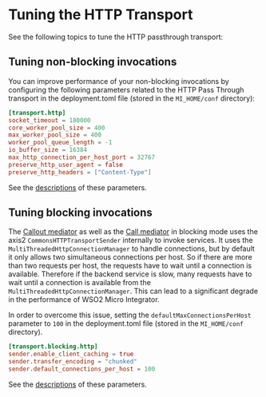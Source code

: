 # Tuning the HTTP Transport

See the following topics to tune the HTTP passthrough transport:

## Tuning non-blocking invocations

You can improve performance of your non-blocking invocations by configuring the following parameters related to the HTTP Pass Through transport in the deployment.toml file (stored in the `MI_HOME/conf` directory):

```toml
[transport.http]
socket_timeout = 180000
core_worker_pool_size = 400
max_worker_pool_size = 400
worker_pool_queue_length = -1
io_buffer_size = 16384
max_http_connection_per_host_port = 32767
preserve_http_user_agent = false
preserve_http_headers = ["Content-Type"]
```
See the [descriptions]({{base_path}}/reference/config-catalog-mi) of these parameters.

<!--

## Configuring passthru-http.properties

You can configure the following properties as required in the `<EI_Home>/conf/passthru-http.properties` file:

<table>
<thead>
<tr class="header">
<th>Property</th>
<th>Description</th>
<th>Default Value</th>
</tr>
</thead>
<tbody>
<tr class="odd">
<td><p><code>             ****** worker_pool_size_core             </code></p></td>
<td><p>WSO2 Micro Integrator uses a thread pool executor to create threads and to handle incoming requests. This parameter controls the number of core threads used by the executor pool. If you increase this parameter value, the number of requests received that can be processed by the integrator increases, hence, the throughput also increases. The nature of the integration scenario and the number of concurrent requests received by the integrator are the main factors that helps to determine this parameter.</p></td>
<td>400</td>
</tr>
<tr class="even">
<td><p><code>              ***** worker_pool_size_max             </code></p></td>
<td>This is the maximum number of threads in the worker thread pool. Specifying a maximum limit avoids performance degradation that can occur due to context switching. If the specified value is reached, you will see the error 'SYSTEM ALERT - HttpServerWorker threads were in BLOCKED state during last minute'. This can occur due to an extraordinarily high number of requests sent at a time when all the threads in the pool are busy, and the maximum number of threads is already reached.</td>
<td>500</td>
</tr>
<tr class="odd">
<td><p><code>             ****** http.socket.timeout             </code></p></td>
<td>This is the maximum period of inactivity between two consecutive data packets, specified in milliseconds.</td>
<td>120000</td>
</tr>
<tr class="even">
<td><p><code>              worker_thread_keepalive_sec             </code></p></td>
<td>This defines the keep-alive time for extra threads in the worker pool. The value specified here should be less than the socket timeout value. Once this time has elapsed for an extra thread, it will be destroyed. The purpose of this parameter is to optimize the usage of resources by avoiding wastage that results by having unutilized extra threads.</td>
<td>60</td>
</tr>
<tr class="odd">
<td><p><code>            *******  worker_pool_queue_length             </code></p></td>
<td>This defines the length of the queue that is used to hold runnable tasks to be executed by the worker pool. The thread pool starts queuing jobs when all the existing threads are busy, and the pool has reached the maximum number of threads. The value for this parameter should be -1 to use an unbound queue. If a bound queue is used and the queue gets filled to its capacity, any further attempts to submit jobs fail causing some messages to be dropped by Synapse.</td>
<td>-1</td>
</tr>
<tr class="even">
<td><p><code>              io_threads_per_reactor             </code></p></td>
<td>This defines the number of IO dispatcher threads used per reactor. The value specified should not exceed the number of cores in the server.</td>
<td>The default value is equal to number of cores in the server.</td>
</tr>
<tr class="odd">
<td><p><code>             ******** io_buffer_size             </code></p></td>
<td>This is the value of the memory buffer allocated when reading data into the memory from the underlying socket/file channels. You should leave this property set to the default value.</td>
<td>16384</td>
</tr>
<tr class="even">
<td><p><code>           *******   http.max.connection.per.host.port             </code></p></td>
<td>This defines the maximum number of connections allowed per host port.</td>
<td>32767</td>
</tr>
<tr class="odd">
<td><p><code>              http.socket.reuseaddr             </code></p></td>
<td>If this parameter is set to true, it is possible to open another socket on the same port as the socket that is currently used by the EI server to listen to connections. This is useful when recovering from a crash. In such instances, if the socket is not properly closed, a new socket can be opened to listen to connections.</td>
<td><code>             true            </code></td>
</tr>
<tr class="even">
<td><p><code>              http.socket.buffer-size             </code></p></td>
<td>This is used to configure the SessionInputBuffer size of http core. The SessionInputBuffer is used to fill data that is read from the OS socket. This parameter does not affect the OS socket buffer size.</td>
<td>8192</td>
</tr>
<tr class="odd">
<td><p><code>              http.block_service_list             </code></p></td>
<td>If this parameter is set to true, all services deployed to WSO2 EI cannot be accessed via the http <code>             :&lt;EI&gt;:8240/services/            </code> and <code>             https:&lt;EI&gt;:8243/services/            </code> URls.</td>
<td><code>             true            </code></td>
</tr>
<tr class="even">
<td><code>          *******   http.user.agent.preserve            </code></td>
<td>If this parameter is set to true, the user-agent HTTP header of messages passing through the integrator is preserved and printed in the outgoing message.</td>
<td><code>             false            </code></td>
</tr>
<tr class="odd">
<td><p><code>            ******  http.headers.preserve             </code></p></td>
<td><div class="content-wrapper">
<p>This parameter allows you to specify the header field/s of messages passing through the EI that need to be preserved and printed in the outgoing message such as <code>Location</code>, CommonsHTTPTransportSenderKeep-Alive<code>, <code>Date</code>, <code>Server</code>, <code>User-Agent</code>, and <code>Host</code>. For example, <code>http.headers.preserve = Location, Date, Server</code>.</p>
!!! note
<b>Note</b>: When uploading files using this property, if you run into any header dropping issues such as content type (or any other headers) not passing to back end or media type (charset) being missing at the Pass Through Transport level, add the <code>http.headers.preserve = Content-Type</code> property and restart the server.
When you add the <code>http.headers.preserve=Content-Length</code> property, if the client sends a chunked request (with the <code>Transfer-Encoding: chunked</code> header), the integrator forwards it to the backend. Else, if the client sends a request with the <code>Content-Length</code> header, the integrator forwards that header to the backend. Thus, if you are changing the message payload before sending it to the backend, the request will fail as the content length you sent is not the actual content length of the message.</p>
<div>
The main difference between using this property and using the <a href="https://docs.wso2.com/display/EI650/HTTP+Transport+Properties"><code>                FORCE_HTTP_CONTENT_LENGTH               </code> and <code>                COPY_CONTENT_LENGTH_FROM_INCOMING               </code></a> properties together in an API/proxy service is that <code>               http.headers.preserve=Content-Length              </code> property applies at a global (server) level, whereas, you can use the other two properties to have this behaviour locally in the API/proxy service.
</div>

</div></td>
<td><code>             Content-Type            </code></td>
</tr>
<tr class="even">
<td><p><code>           *******   http.connection.disable.keepalive             </code></p></td>
<td>If this parameter is set to true, the HTTP connections with the back end service are closed soon after the request is served. It is recommended to set this property to false so that the integrator does not have to create a new connection every time it sends a request to a back-end service. However, you may need to close connections after they are used if the back-end service does not provide sufficient support for keep-alive connections.</td>
<td><code>             false            </code></td>
</tr>
</tbody>
</table>
-->

## Tuning blocking invocations

The [Callout mediator]({{base_path}}/reference/mediators/callout-mediator) as well
as the [Call mediator]({{base_path}}/reference/mediators/call-mediator) in blocking
mode uses the axis2 `CommonsHTTPTransportSender`
internally to invoke services. It uses the
`MultiThreadedHttpConnectionManager` to handle
connections, but by default it only allows two simultaneous connections
per host. So if there are more than two requests per host, the requests
have to wait until a connection is available. Therefore if the backend
service is slow, many requests have to wait until a connection is
available from the `MultiThreadedHttpConnectionManager`. This can lead to a significant degrade in the performance of WSO2 Micro Integrator.

In order to overcome this issue, setting the `defaultMaxConnectionsPerHost` parameter to `100` in the deployment.toml file (stored in the `MI_HOME/conf` directory).

```toml
[transport.blocking.http]
sender.enable_client_caching = true
sender.transfer_encoding = "chunked"
sender.default_connections_per_host = 100

```

<!--
``` xml
    <transportsender class="org.apache.axis2.transport.http.CommonsHTTPTransportSender" name="http">
            <parameter name="PROTOCOL">HTTP/1.1</parameter>
            <parameter name="Transfer-Encoding">chunked</parameter>
            <parameter name="cacheHttpClient">true</parameter>
            <parameter name="defaultMaxConnectionsPerHost">100</parameter>
    </transportsender>
```
-->

See the [descriptions]({{base_path}}/reference/config-catalog-mi#http-transport) of these parameters.
